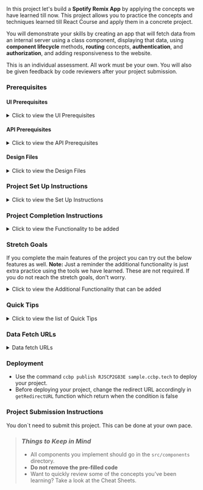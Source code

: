 In this project let's build a **Spotify Remix App** by applying the concepts we have learned till now. This project allows you to practice the concepts and techniques learned till React Course and apply them in a concrete project.

You will demonstrate your skills by creating an app that will fetch data from an internal server using a class component, displaying that data, using **component lifecycle** methods, **routing** concepts, **authentication**, and **authorization**, and adding responsiveness to the website.

This is an individual assessment. All work must be your own. You will also be given feedback by code reviewers after your project submission.

### Prerequisites

#### UI Prerequisites

<details>
<summary>Click to view the UI Prerequisites</summary>

- What is Figma?
  - Figma is a vector graphics editor and prototyping tool which is primarily web-based. You can check more info on the <a href="https://www.figma.com/" target="_blank">Website</a>.
- Create a Free account in Figma
  - Kindly follow the instructions as shown in <a href="https://www.youtube.com/watch?v=hrHL2VLMl7g&t=37s" target="_blank">this</a> video to create a Free Figma account.
- How to Check CSS in Figma?
  - Kindly follow the instructions as shown in <a href="https://www.youtube.com/watch?v=B242nuM3y2s" target="_blank">this</a> video to check CSS in the Figma screen.
- Export Images in Figma screen
  - Kindly follow the instructions as shown in <a href="https://www.youtube.com/watch?v=NpzL1MONwaw" target="_blank">this</a> video to export images from the Figma screen.
  - Check <a href="https://help.trydesignlab.com/hc/en-us/articles/360011010634-How-do-I-export-images-and-PDFs-from-Sketch-or-Figma-in-my-short-course-" target="_blank">this</a> reference docs to export images in Figma screen.

</details>

#### API Prerequisites

<details>
<summary>Click to view the API Prerequisites</summary>

- Follow this <a href="https://levelup.gitconnected.com/how-to-build-a-spotify-player-with-react-in-15-minutes-7e01991bc4b6" target="_blank">website</a>. for creating a spotify account and registering your application.

</details>


#### Design Files

<details>
<summary>Click to view the Design Files</summary>

- You can check the **Design Files** for different devices <a href="https://www.figma.com/file/VHD95fQXFwCmwRNyVKbDhz/Spotify_Remix?node-id=0%3A1" target="_blank">here</a>.

</details>

### Project Set Up Instructions

<details>
<summary>Click to view the Set Up Instructions</summary>

- Download dependencies by running `npm install`
- Start up the app using `npm start`
</details>

### Project Completion Instructions

<details>
<summary>Click to view the Functionality to be added</summary>

#### Add Functionality

The app must have the following functionalities

- Login Route
  - Users should be able to log in/logout to their account.
- Users should be able to navigate to Profile/Home/YourMusic/Playlists routes using links in the sidebar.
- When the data is being fetched then the Loading view should be displayed to the user.
- Profile Route
  - Users should be able to see profile photo, name, and followers' details. 
  - Users should be able to see the logout button.
  - Users should be able to see **PROFILE** highlighted in the sidebar.
- Home Route 
  - Sidebar should contain the application title with logo, Profile, Home, Your Music, and Playlists button
  - Users should be able to navigate to the profile route when clicking on the **Spotify Remix** logo.
  - Users should be able to see a list of Featured Playlists (Ex: Editor Picks) based on the user country and name.
  - Users should be able to see the list of Categories (Ex: Genres and Moods).
  - Users should be able to see the list of New Releases based on the user country.
  - Users should be able to see **HOME** highlighted in the sidebar.
- Specific Playlist Details Route :
  - When a user clicks on any playlist in the list of featured playlists then the user should be able to see the list of songs in that playlist.
  - Users should be able the see the following details(Song Name, Artist Name, Duration of the song)
  - Users should be able to play the song
- Specific Category Playlists Details Route : 
  - When a user clicks on any category in the list of categories then the user should be able to see the list of playlists in that category.
  - Users should be able to see the thumbnail and name of the playlist.
  - Specific Album Details Route :
  - When a user clicks on any Album in the list of New Releases then the user should be able to see that Album.
  - Users should be able to see the thumbnail and name of the Album.
  - Users should be able to see the song in that Album
  - Users should be able to play the song.
- Your Music Route
  - Users should be able to see the list of liked songs.
  - Users should be able to play the songs.
  - Users should be able to see Your Music highlighted in the sidebar.
- Playlists Route
  - Users should be able to see the list of your playlists (thumbnail, playlist name, number of tracks).
  - When a user clicks on any playlist in the list of your playlists then the users should be able to see the list of songs in that playlist.
  - Users should be able to see Playlists highlighted in the sidebar.
- When the users enter an invalid route in the URL then the Page not found Route should be displayed.

</details>

### Stretch Goals

If you complete the main features of the project you can try out the below features as well.
**Note:** Just a reminder the additional functionality is just extra practice using the tools we have learned. These are not required. If you do not reach the stretch goals, don't worry.

<details>
<summary>Click to view the Additional Functionality that can be added</summary>

- Users should be able to view and use the website responsively on a mobile, tablet, desktop devices.
- Search Route
  - Users should be able to search for playlists and tracks.
  - When the user provides the playlist name which is not in the database then the No results view should be displayed.
  - When the users click a playlist, it should open a new page with a respective list of songs in that playlist.
- Backend Implementation:
  - As we are already familiar with nodejs, implement all the APIs used in this project using node js.


</details>

### Quick Tips

<details>
<summary>Click to view the list of Quick Tips</summary>

- You can use Moment third party library to format the date
  - Moment <a href="https://www.npmjs.com/package/moment" target="_blank">Documentation</a>
- You can use <a href="https://developer.mozilla.org/en-US/docs/Web/HTML/Element/audio" target="_blank">HTML Audio tags</a> for building the Music Player
  - You can see this <a href="https://pointclearmedia.com/2020/08/27/css-styling-the-audio-element/" target="_blank">Documentation</a> for stylings

</details>

### Data Fetch URLs

<details>
<summary>Data fetch URLs</summary>

- Login Route:
  - **Note:** Already code has been Pre-filled
    - You should use your application clientID in place of **clientId** (Follow this <a href="https://levelup.gitconnected.com/how-to-build-a-spotify-player-with-react-in-15-minutes-7e01991bc4b6" target="_blank">website</a> to create your own application clientID)
    - You can get the Redirect URL using `getRedirectURL` function. The `redirectUrl` value should be saved in the application's Redirect URIs (Follow this <a href="https://levelup.gitconnected.com/how-to-build-a-spotify-player-with-react-in-15-minutes-7e01991bc4b6" target="_blank">website</a> to save `redirectUrl` value in the application's Redirect URIs)

  - Get Request Token:

    ```js
    "https://accounts.spotify.com/authorize?client_id=${clientId}&response_type=token&redirect_uri=${redirectUrl}&scope=user-read-private%20user-read-email%20playlist-read-private%20playlist-modify-public%20playlist-modify-private%20user-library-read%20user-library-modify%20user-follow-read%20user-follow-modify&state=34fFs29kd09&show_dialog=true"
    ```
    - Sample response object:

      ```json
        {
        "access_token":"BQBeseFFzfwpW_YaB8QrmT8vaYOb2Ka_uvgf8Q62jIasqo2Bna_bgyliY7N2I4sDB-e4oOv-ECUOfSg6aW_QBTCxTTsRMcCUbT3uHY79xCAFLkNakSXhb6kSS6HYzgXH3hSl9uKwXXHtR0IDvHpxLvcJxgTI1jFN7v-3_2B-O2KtntnagT2MgtrW-TGM3IWu-bczZdrqlZ3VmpyiOx81PKuDfNACR3zPVrjJ8po7jU55WcUF8j0_nWQQ6LShAWpoYzFq_OGQfTDBIwGEqg",
        "expires_in": "3600",
        "state": "34fFs29kd09",
        "token_type": "Bearer"
        }
      ```
  - **Note:** Once check the code in Login Form Component,
    - We should add our Application clientId(Follow <a href="https://levelup.gitconnected.com/how-to-build-a-spotify-player-with-react-in-15-minutes-7e01991bc4b6" target="_blank">Prerequisites</a> to create clientId) as a value for the variable `clientId`.
    - Add the URL which was given as a value for the variable `redirectUrl`  to your Application Redirect URIs(Follow <a href="https://levelup.gitconnected.com/how-to-build-a-spotify-player-with-react-in-15-minutes-7e01991bc4b6" target="_blank">Prerequisites</a> to add Redirect URIs) to redirect after authentication success OR failure
    - When you click on the `LOG IN WITH SPOTIFY` button
        - If you didn’t log in to your Spotify account
            - It will take you to the Spotify login app to log in.
            - It will ask your credentials to log in 
            - Once your login process is done it will redirect to the Terms page, and you need to click on the `Agree` button to get the access token.
        - If you’re already login to your Spotify account
            - It will directly redirect to the Terms page, and you need to click on the `Agree` button to get the access token.     

- Profile Route: 
  - **Note:** Get Access token from local storage
  
    ```js
    "const token = localStorage.getItem('pa_token', '')"
    ```
  - Get User Information:
  
    ```js
    "https://api.spotify.com/v1/me"
    ```
  - Sample response object:

    ```example
    {
        "country" : "IN",
        "display_name" : "Bobby",
        "email" : "padalavijayreddy@gmail.com",
        "explicit_content" : {
            "filter_enabled" : false,
            "filter_locked" : false
        },
        "external_urls" : {
            "spotify" : "https://open.spotify.com/user/tel1grq8ely359wesuv83nezw"
        },
        "followers" : {
            "href" : null,
            "total" : 0
        },
        "href" : "https://api.spotify.com/v1/users/tel1grq8ely359wesuv83nezw",
        "id" : "tel1grq8ely359wesuv83nezw",
        "images" : [ ],
        "product" : "open",
        "type" : "user",
        "uri" : "spotify:user:tel1grq8ely359wesuv83nezw"
    }
    ```
- Home Route:    
  - **Note:** 
      - Get Access token from local storage
      - Get Country name and Time Stamp from Get User Information API
      - Format the Timestamp using a library called <a href="https://www.npmjs.com/package/moment" target="_blank">moment js</a>
    
    ```js
    "const timeStamp=moment(new Date()).format('YYYY-MM-DDTHH:00:00')"
    ```
    
    - Get Featured Playlists (Editors Pick):
    
    ```js
    "https://api.spotify.com/v1/browse/featured-playlists?country=${country}&timestamp=${timestamp}"
    ```
        
    - Sample response object:
    
    ```example
    {
        "message" : "Editor's picks",
        "playlists" : {
            "href" : "https://api.spotify.com/v1/browse/featured-playlists?country=IN&timestamp=2021-07-03T11%3A00%3A00&offset=0&limit=20",
            "items" : [ 
                {
                    "collaborative" : false,
                    "description" : "Hottest Bollywood R&B tunes!",
                    "external_urls" : {
                        "spotify" : "https://open.spotify.com/playlist/37i9dQZF1DXdSavJjIP6Fb"
                    },
                    "href" : "https://api.spotify.com/v1/playlists/37i9dQZF1DXdSavJjIP6Fb",
                    "id" : "37i9dQZF1DXdSavJjIP6Fb",
                    "images" : [ {
                        "height" : null,
                        "url" : "https://i.scdn.co/image/ab67706f000000036caf8c414e0b49f1b5be3e91",
                        "width" : null
                    } ],
                    "name" : "Bollywood R&B",
                    "owner" : {
                        "display_name" : "Spotify",
                        "external_urls" : {
                        "spotify" : "https://open.spotify.com/user/spotify"
                        },
                        "href" : "https://api.spotify.com/v1/users/spotify",
                        "id" : "spotify",
                        "type" : "user",
                        "uri" : "spotify:user:spotify"
                    },
                    "primary_color" : null,
                    "public" : null,
                    "snapshot_id" : "MTYyMzgyNjY1NCwwMDAwMDAxMDAwMDAwMTdhMTM5YzY0NzAwMDAwMDE3MTM0MmFmMTgz",
                    "tracks" : {
                        "href" : "https://api.spotify.com/v1/playlists/37i9dQZF1DXdSavJjIP6Fb/tracks",
                        "total" : 30
                    },
                    "type" : "playlist",
                    "uri" : "spotify:playlist:37i9dQZF1DXdSavJjIP6Fb"
                },
                ....
            ],
            "limit" : 20,
            "next" : null,
            "offset" : 0,
            "previous" : null,
            "total" : 15
        }
    }
    ```
    - Get Browse Categories (Genres & Moods):

    ```js
    "https://api.spotify.com/v1/browse/categories"
    ```
    - Sample response object:
    
    ```example
    {
        "categories" : {
            "href" : "https://api.spotify.com/v1/browse/categories?offset=0&limit=20",
            "items" : [ 
                {
                    "href" : "https://api.spotify.com/v1/browse/categories/toplists",
                    "icons" : [ {
                        "height" : 275,
                        "url" : "https://t.scdn.co/media/derived/toplists_11160599e6a04ac5d6f2757f5511778f_0_0_275_275.jpg",
                        "width" : 275
                    } ],
                    "id" : "toplists",
                    "name" : "Top Lists"
                },
                ....
            ],
            "limit" : 20,
            "next" : "https://api.spotify.com/v1/browse/categories?offset=20&limit=20",
            "offset" : 0,
            "previous" : null,
            "total" : 58
        }
    }
    ```    
    - Get New Releases:
      - **Note:** Get User Country Code from getting User Information API

    ```js
    "https://api.spotify.com/v1/browse/new-releases?country=${getUserCountry}"
    ```
    - Sample response object:
    
    ```example
        {
            "albums" : {
                "href" : "https://api.spotify.com/v1/browse/new-releases?country=IN&offset=0&limit=20",
                "items" : [ 
                    {
                        "album_type" : "single",
                        "artists" : [ {
                            "external_urls" : {
                            "spotify" : "https://open.spotify.com/artist/7gXy60xRcwYujBFoYHnR2O"
                            },
                            "href" : "https://api.spotify.com/v1/artists/7gXy60xRcwYujBFoYHnR2O",
                            "id" : "7gXy60xRcwYujBFoYHnR2O",
                            "name" : "Big Red Machine",
                            "type" : "artist",
                            "uri" : "spotify:artist:7gXy60xRcwYujBFoYHnR2O"
                        }, {
                            "external_urls" : {
                            "spotify" : "https://open.spotify.com/artist/06HL4z0CvFAxyc27GXpf02"
                            },
                            "href" : "https://api.spotify.com/v1/artists/06HL4z0CvFAxyc27GXpf02",
                            "id" : "06HL4z0CvFAxyc27GXpf02",
                            "name" : "Taylor Swift",
                            "type" : "artist",
                            "uri" : "spotify:artist:06HL4z0CvFAxyc27GXpf02"
                        } ],
                        "available_markets" : [ "AD", "AE", "AG", "AL", "AM", "AO", "AR", "AT", "AU", "AZ", "BA", "BB", "BD", "BE", "BF", "BG", "BH", "BI", "BJ", "BN", "BO", "BR", "BS", "BT", "BW", "BY", "BZ", "CA", "CH", "CI", "CL", "CM", "CO", "CR", "CV", "CW", "CY", "CZ", "DE", "DJ", "DK", "DM", "DO", "DZ", "EC", "EE", "EG", "ES", "FI", "FJ", "FM", "FR", "GA", "GB", "GD", "GE", "GH", "GM", "GN", "GQ", "GR", "GT", "GW", "GY", "HK", "HN", "HR", "HT", "HU", "ID", "IE", "IL", "IN", "IS", "IT", "JM", "JO", "JP", "KE", "KG", "KH", "KI", "KM", "KN", "KR", "KW", "KZ", "LA", "LB", "LC", "LI", "LK", "LR", "LS", "LT", "LU", "LV", "MA", "MC", "MD", "ME", "MG", "MH", "MK", "ML", "MN", "MO", "MR", "MT", "MU", "MV", "MW", "MX", "MY", "MZ", "NA", "NE", "NG", "NI", "NL", "NO", "NP", "NR", "NZ", "OM", "PA", "PE", "PG", "PH", "PK", "PL", "PS", "PT", "PW", "PY", "QA", "RO", "RS", "RU", "RW", "SA", "SB", "SC", "SE", "SG", "SI", "SK", "SL", "SM", "SN", "SR", "ST", "SV", "SZ", "TD", "TG", "TH", "TL", "TN", "TO", "TR", "TT", "TV", "TW", "TZ", "UA", "UG", "US", "UY", "UZ", "VC", "VN", "VU", "WS", "XK", "ZA", "ZM", "ZW" ],
                        "external_urls" : {
                            "spotify" : "https://open.spotify.com/album/4kD0pFwhEjEiF9pwUwkpNo"
                        },
                        "href" : "https://api.spotify.com/v1/albums/4kD0pFwhEjEiF9pwUwkpNo",
                        "id" : "4kD0pFwhEjEiF9pwUwkpNo",
                        "images" : [ {
                            "height" : 640,
                            "url" : "https://i.scdn.co/image/ab67616d0000b273b8abc4de41be8b3158a4ef40",
                            "width" : 640
                        }, {
                            "height" : 300,
                            "url" : "https://i.scdn.co/image/ab67616d00001e02b8abc4de41be8b3158a4ef40",
                            "width" : 300
                        }, {
                            "height" : 64,
                            "url" : "https://i.scdn.co/image/ab67616d00004851b8abc4de41be8b3158a4ef40",
                            "width" : 64
                        } ],
                        "name" : "Renegade (feat. Taylor Swift)",
                        "release_date" : "2021-07-02",
                        "release_date_precision" : "day",
                        "total_tracks" : 3,
                        "type" : "album",
                        "uri" : "spotify:album:4kD0pFwhEjEiF9pwUwkpNo"
                    },
                    ....
                ],
                "limit" : 20,
                "next" : "https://api.spotify.com/v1/browse/new-releases?country=IN&offset=20&limit=20",
                "offset" : 0,
                "previous" : null,
                "total" : 100
        }
    ```  
- Specific Playlist Details Route :
  - **Note:** The value of the API id should be the `id` value of each playlist

    ```js
    "https://api.spotify.com/v1/users/spotify/playlists/${id}"
    ```
    - Sample response object:
    
    ```example
    {
        "collaborative" : false,
        "description": "From India to MENA, these hits will make you dance.",
        "external_urls" : {
            "spotify" : "https://open.spotify.com/playlist/37i9dQZF1DX7cLxqtNO3zl"
        },
        "followers" : {
            "href" : null,
            "total" : 47628
        },
        "href" : "https://api.spotify.com/v1/playlists/37i9dQZF1DX7cLxqtNO3zl",
        "id" : "37i9dQZF1DX7cLxqtNO3zl",
        "images" : [ {
            "height" : null,
            "url" : "https://i.scdn.co/image/ab67706f0000000384696e0bd9318a598cc9373d",
            "width" : null
        } ],
        "name" : "Bollywood Araby",
        "owner" : {
            "display_name" : "Spotify",
            "external_urls" : {
            "spotify" : "https://open.spotify.com/user/spotify"
            },
            "href" : "https://api.spotify.com/v1/users/spotify",
            "id" : "spotify",
            "type" : "user",
            "uri" : "spotify:user:spotify"
        },
        "primary_color" : "#ffffff",
        "public" : false,
        "snapshot_id" : "MTYyNTI5NDQ3MiwwMDAwMDAwMGJiYzUwMjlhMGNjZWVlYTgxYTUyY2I0MTc1MjBjMmUy",
        "tracks" : {
            "href" : "https://api.spotify.com/v1/playlists/37i9dQZF1DX7cLxqtNO3zl/tracks?offset=0&limit=100",
            "items" : [ 
                {
                    "added_at" : "2021-06-03T19:23:39Z",
                    "added_by" : {
                        "external_urls" : {
                        "spotify" : "https://open.spotify.com/user/"
                        },
                        "href" : "https://api.spotify.com/v1/users/",
                        "id" : "",
                        "type" : "user",
                        "uri" : "spotify:user:"
                    },
                    "is_local" : false,
                    "primary_color" : null,
                    "track" : {
                        "album" : {
                        "album_type" : "single",
                        "artists" : [ {
                            "external_urls" : {
                            "spotify" : "https://open.spotify.com/artist/0LyfQWJT6nXafLPZqxe9Of"
                            },
                            "href" : "https://api.spotify.com/v1/artists/0LyfQWJT6nXafLPZqxe9Of",
                            "id" : "0LyfQWJT6nXafLPZqxe9Of",
                            "name" : "Various Artists",
                            "type" : "artist",
                            "uri" : "spotify:artist:0LyfQWJT6nXafLPZqxe9Of"
                        } ],
                        "available_markets" : [ "AD", "AE", "AG", "AL", "AM", "AO", "AR", "AT", "AU", "AZ", "BA", "BB", "BD", "BE", "BF", "BG", "BH", "BI", "BJ", "BN", "BO", "BR", "BS", "BT", "BW", "BY", "BZ", "CA", "CH", "CI", "CL", "CM", "CO", "CR", "CV", "CW", "CY", "CZ", "DE", "DJ", "DK", "DM", "DO", "DZ", "EC", "EE", "EG", "ES", "FI", "FJ", "FM", "FR", "GA", "GB", "GD", "GE", "GH", "GM", "GN", "GQ", "GR", "GT", "GW", "GY", "HK", "HN", "HR", "HT", "HU", "ID", "IE", "IL", "IN", "IS", "IT", "JM", "JO", "JP", "KE", "KG", "KH", "KI", "KM", "KN", "KR", "KW", "KZ", "LA", "LB", "LC", "LI", "LK", "LR", "LS", "LT", "LU", "LV", "MA", "MC", "MD", "ME", "MG", "MH", "MK", "ML", "MN", "MO", "MR", "MT", "MU", "MV", "MW", "MX", "MY", "MZ", "NA", "NE", "NG", "NI", "NL", "NO", "NP", "NR", "NZ", "OM", "PA", "PE", "PG", "PH", "PK", "PL", "PS", "PT", "PW", "PY", "QA", "RO", "RS", "RU", "RW", "SA", "SB", "SC", "SE", "SG", "SI", "SK", "SL", "SM", "SN", "SR", "ST", "SV", "SZ", "TD", "TG", "TH", "TL", "TN", "TO", "TR", "TT", "TV", "TW", "TZ", "UA", "UG", "US", "UY", "UZ", "VC", "VN", "VU", "WS", "XK", "ZA", "ZM", "ZW" ],
                        "external_urls" : {
                            "spotify" : "https://open.spotify.com/album/7IfUPFe5MSwcAp2Vw8ohF5"
                        },
                        "href" : "https://api.spotify.com/v1/albums/7IfUPFe5MSwcAp2Vw8ohF5",
                        "id" : "7IfUPFe5MSwcAp2Vw8ohF5",
                        "images" : [ {
                            "height" : 640,
                            "url" : "https://i.scdn.co/image/ab67616d0000b273bd04f8c4ddaa8586e3f1505d",
                            "width" : 640
                        }, {
                            "height" : 300,
                            "url" : "https://i.scdn.co/image/ab67616d00001e02bd04f8c4ddaa8586e3f1505d",
                            "width" : 300
                        }, {
                            "height" : 64,
                            "url" : "https://i.scdn.co/image/ab67616d00004851bd04f8c4ddaa8586e3f1505d",
                            "width" : 64
                        } ],
                        "name" : "BurjKhalifa (From \"Laxmii\")",
                        "release_date" : "2020-10-18",
                        "release_date_precision" : "day",
                        "total_tracks" : 1,
                        "type" : "album",
                        "uri" : "spotify:album:7IfUPFe5MSwcAp2Vw8ohF5"
                        },
                        "artists" : [ {
                        "external_urls" : {
                            "spotify" : "https://open.spotify.com/artist/5EXIQQjCaCnRPJ68SxYURB"
                        },
                        "href" : "https://api.spotify.com/v1/artists/5EXIQQjCaCnRPJ68SxYURB",
                        "id" : "5EXIQQjCaCnRPJ68SxYURB",
                        "name" : "Shashi",
                        "type" : "artist",
                        "uri" : "spotify:artist:5EXIQQjCaCnRPJ68SxYURB"
                        }, {
                        "external_urls" : {
                            "spotify" : "https://open.spotify.com/artist/6xElGyunMSlnuJ2vabDUWA"
                        },
                        "href" : "https://api.spotify.com/v1/artists/6xElGyunMSlnuJ2vabDUWA",
                        "id" : "6xElGyunMSlnuJ2vabDUWA",
                        "name" : "DJ Khushi",
                        "type" : "artist",
                        "uri" : "spotify:artist:6xElGyunMSlnuJ2vabDUWA"
                        }, {
                        "external_urls" : {
                            "spotify" : "https://open.spotify.com/artist/3tPQOjkxO3mrYrrgkTeXgH"
                        },
                        "href" : "https://api.spotify.com/v1/artists/3tPQOjkxO3mrYrrgkTeXgH",
                        "id" : "3tPQOjkxO3mrYrrgkTeXgH",
                        "name" : "Nikhita Gandhi",
                        "type" : "artist",
                        "uri" : "spotify:artist:3tPQOjkxO3mrYrrgkTeXgH"
                        }, {
                        "external_urls" : {
                            "spotify" : "https://open.spotify.com/artist/4x4Q6d60hC0ZuLloMeCLoS"
                        },
                        "href" : "https://api.spotify.com/v1/artists/4x4Q6d60hC0ZuLloMeCLoS",
                        "id" : "4x4Q6d60hC0ZuLloMeCLoS",
                        "name" : "Madhubanti",
                        "type" : "artist",
                        "uri" : "spotify:artist:4x4Q6d60hC0ZuLloMeCLoS"
                        } ],
                        "available_markets" : [ "AD", "AE", "AG", "AL", "AM", "AO", "AR", "AT", "AU", "AZ", "BA", "BB", "BD", "BE", "BF", "BG", "BH", "BI", "BJ", "BN", "BO", "BR", "BS", "BT", "BW", "BY", "BZ", "CA", "CH", "CI", "CL", "CM", "CO", "CR", "CV", "CW", "CY", "CZ", "DE", "DJ", "DK", "DM", "DO", "DZ", "EC", "EE", "EG", "ES", "FI", "FJ", "FM", "FR", "GA", "GB", "GD", "GE", "GH", "GM", "GN", "GQ", "GR", "GT", "GW", "GY", "HK", "HN", "HR", "HT", "HU", "ID", "IE", "IL", "IN", "IS", "IT", "JM", "JO", "JP", "KE", "KG", "KH", "KI", "KM", "KN", "KR", "KW", "KZ", "LA", "LB", "LC", "LI", "LK", "LR", "LS", "LT", "LU", "LV", "MA", "MC", "MD", "ME", "MG", "MH", "MK", "ML", "MN", "MO", "MR", "MT", "MU", "MV", "MW", "MX", "MY", "MZ", "NA", "NE", "NG", "NI", "NL", "NO", "NP", "NR", "NZ", "OM", "PA", "PE", "PG", "PH", "PK", "PL", "PS", "PT", "PW", "PY", "QA", "RO", "RS", "RU", "RW", "SA", "SB", "SC", "SE", "SG", "SI", "SK", "SL", "SM", "SN", "SR", "ST", "SV", "SZ", "TD", "TG", "TH", "TL", "TN", "TO", "TR", "TT", "TV", "TW", "TZ", "UA", "UG", "US", "UY", "UZ", "VC", "VN", "VU", "WS", "XK", "ZA", "ZM", "ZW" ],
                        "disc_number" : 1,
                        "duration_ms" : 187570,
                        "episode" : false,
                        "explicit" : false,
                        "external_ids" : {
                        "isrc" : "INZ031408360"
                        },
                        "external_urls" : {
                        "spotify" : "https://open.spotify.com/track/3ZVKI8jix6PjEFx2xFBFhz"
                        },
                        "href" : "https://api.spotify.com/v1/tracks/3ZVKI8jix6PjEFx2xFBFhz",
                        "id" : "3ZVKI8jix6PjEFx2xFBFhz",
                        "is_local" : false,
                        "name" : "BurjKhalifa (From \"Laxmii\")",
                        "popularity" : 67,
                        "preview_url" : "https://p.scdn.co/mp3-preview/db40ab496ac6cbfdc8b87e8ecf2032b18073b1e5?cid=f25d283eae8046588034aee0a42c0f31",
                        "track" : true,
                        "track_number" : 1,
                        "type" : "track",
                        "uri" : "spotify:track:3ZVKI8jix6PjEFx2xFBFhz"
                    },
                    "video_thumbnail" : {
                        "url" : null
                    }
                },
                ....
            ],
            "limit" : 100,
            "next" : null,
            "offset" : 0,
            "previous" : null,
            "total" : 50
            },
        "type" : "playlist",
        "uri" : "spotify:playlist:37i9dQZF1DX7cLxqtNO3zl"
    }
    ```
- Specific Category Playlists Details Route : 
  - **Note:** 
    - The value of the category id should be given in the place of `id`
    - Get User Country Code from Get UserInfo API

    ```js
    "https://api.spotify.com/v1/browse/categories/${id}/playlists?country=${getUserCountry}"
    ```
    - Sample response object:
    
    ```example
    {
        "playlists" : {
            "href" : "https://api.spotify.com/v1/browse/categories/toplists/playlists?country=IN&offset=0&limit=20",
            "items" : [ 
                {
                    "collaborative" : false,
                    "description": "Doja Cat & The Weeknd are on top of the Hottest 50!",
                    "external_urls" : {
                        "spotify" : "https://open.spotify.com/playlist/37i9dQZF1DXcBWIGoYBM5M"
                    },
                    "href" : "https://api.spotify.com/v1/playlists/37i9dQZF1DXcBWIGoYBM5M",
                    "id" : "37i9dQZF1DXcBWIGoYBM5M",
                    "images" : [ {
                        "height" : null,
                        "url" : "https://i.scdn.co/image/ab67706f0000000324cee63f23e9ec905dbcb3b0",
                        "width" : null
                    } ],
                    "name" : "Today's Top Hits",
                    "owner" : {
                        "display_name" : "Spotify",
                        "external_urls" : {
                        "spotify" : "https://open.spotify.com/user/spotify"
                        },
                        "href" : "https://api.spotify.com/v1/users/spotify",
                        "id" : "spotify",
                        "type" : "user",
                        "uri" : "spotify:user:spotify"
                    },
                    "primary_color" : null,
                    "public" : null,
                    "snapshot_id" : "MTYyNTE5ODQwMCwwMDAwMDRjMTAwMDAwMTdhNjU1ZjkyY2YwMDAwMDE3YTY0OWRhYmYw",
                    "tracks" : {
                        "href" : "https://api.spotify.com/v1/playlists/37i9dQZF1DXcBWIGoYBM5M/tracks",
                        "total" : 50
                    },
                    "type" : "playlist",
                    "uri" : "spotify:playlist:37i9dQZF1DXcBWIGoYBM5M"
                },
                ....
            ],
            "limit" : 20,
            "next" : null,
            "offset" : 0,
            "previous" : null,
            "total" : 13
        }
    }
    ```

- Specific Album Details Route :
  - **Note:** The value of the album id should be given in the place of `id`

    ```js
    "https://api.spotify.com/v1/albums/${id}"
    ```

    - Sample response object:
    
    ```example
    {
        "album_type" : "single",
        "artists" : [ 
            {
                "external_urls" : {
                "spotify" : "https://open.spotify.com/artist/7gXy60xRcwYujBFoYHnR2O"
                },
                "href" : "https://api.spotify.com/v1/artists/7gXy60xRcwYujBFoYHnR2O",
                "id" : "7gXy60xRcwYujBFoYHnR2O",
                "name" : "Big Red Machine",
                "type" : "artist",
                "uri" : "spotify:artist:7gXy60xRcwYujBFoYHnR2O"
            },
            ....
        ],
        "available_markets" : [ "AD", "AE", "AG", "AL", "AM", "AO", "AR", "AT", "AU", "AZ", "BA", "BB", "BD", "BE", "BF", "BG", "BH", "BI", "BJ", "BN", "BO", "BR", "BS", "BT", "BW", "BY", "BZ", "CA", "CH", "CI", "CL", "CM", "CO", "CR", "CV", "CW", "CY", "CZ", "DE", "DJ", "DK", "DM", "DO", "DZ", "EC", "EE", "EG", "ES", "FI", "FJ", "FM", "FR", "GA", "GB", "GD", "GE", "GH", "GM", "GN", "GQ", "GR", "GT", "GW", "GY", "HK", "HN", "HR", "HT", "HU", "ID", "IE", "IL", "IN", "IS", "IT", "JM", "JO", "JP", "KE", "KG", "KH", "KI", "KM", "KN", "KR", "KW", "KZ", "LA", "LB", "LC", "LI", "LK", "LR", "LS", "LT", "LU", "LV", "MA", "MC", "MD", "ME", "MG", "MH", "MK", "ML", "MN", "MO", "MR", "MT", "MU", "MV", "MW", "MX", "MY", "MZ", "NA", "NE", "NG", "NI", "NL", "NO", "NP", "NR", "NZ", "OM", "PA", "PE", "PG", "PH", "PK", "PL", "PS", "PT", "PW", "PY", "QA", "RO", "RS", "RU", "RW", "SA", "SB", "SC", "SE", "SG", "SI", "SK", "SL", "SM", "SN", "SR", "ST", "SV", "SZ", "TD", "TG", "TH", "TL", "TN", "TO", "TR", "TT", "TV", "TW", "TZ", "UA", "UG", "US", "UY", "UZ", "VC", "VN", "VU", "WS", "XK", "ZA", "ZM", "ZW" ],
        "copyrights" : [ {
            "text" : "2021 Jagjaguwar / 37d03d",
            "type" : "C"
        }, {
            "text" : "2021 Jagjaguwar / 37d03d",
            "type" : "P"
        } ],
        "external_ids" : {
            "upc" : "617308011296"
        },
        "external_urls" : {
            "spotify" : "https://open.spotify.com/album/4kD0pFwhEjEiF9pwUwkpNo"
        },
        "genres" : [ ],
        "href" : "https://api.spotify.com/v1/albums/4kD0pFwhEjEiF9pwUwkpNo",
        "id" : "4kD0pFwhEjEiF9pwUwkpNo",
        "images" : [ {
            "height" : 640,
            "url" : "https://i.scdn.co/image/ab67616d0000b273b8abc4de41be8b3158a4ef40",
            "width" : 640
        }, {
            "height" : 300,
            "url" : "https://i.scdn.co/image/ab67616d00001e02b8abc4de41be8b3158a4ef40",
            "width" : 300
        }, {
            "height" : 64,
            "url" : "https://i.scdn.co/image/ab67616d00004851b8abc4de41be8b3158a4ef40",
            "width" : 64
        } ],
        "label" : "Jagjaguwar",
        "name" : "Renegade (feat. Taylor Swift)",
        "popularity" : 0,
        "release_date" : "2021-07-02",
        "release_date_precision" : "day",
        "total_tracks" : 3,
        "tracks" : {
            "href" : "https://api.spotify.com/v1/albums/4kD0pFwhEjEiF9pwUwkpNo/tracks?offset=0&limit=50",
            "items" : [ 
                {
                    "artists" : [ {
                        "external_urls" : {
                        "spotify" : "https://open.spotify.com/artist/7gXy60xRcwYujBFoYHnR2O"
                        },
                        "href" : "https://api.spotify.com/v1/artists/7gXy60xRcwYujBFoYHnR2O",
                        "id" : "7gXy60xRcwYujBFoYHnR2O",
                        "name" : "Big Red Machine",
                        "type" : "artist",
                        "uri" : "spotify:artist:7gXy60xRcwYujBFoYHnR2O"
                    }, {
                        "external_urls" : {
                        "spotify" : "https://open.spotify.com/artist/06HL4z0CvFAxyc27GXpf02"
                        },
                        "href" : "https://api.spotify.com/v1/artists/06HL4z0CvFAxyc27GXpf02",
                        "id" : "06HL4z0CvFAxyc27GXpf02",
                        "name" : "Taylor Swift",
                        "type" : "artist",
                        "uri" : "spotify:artist:06HL4z0CvFAxyc27GXpf02"
                    } ],
                    "available_markets" : [ "AD", "AE", "AG", "AL", "AM", "AO", "AR", "AT", "AU", "AZ", "BA", "BB", "BD", "BE", "BF", "BG", "BH", "BI", "BJ", "BN", "BO", "BR", "BS", "BT", "BW", "BY", "BZ", "CA", "CH", "CI", "CL", "CM", "CO", "CR", "CV", "CW", "CY", "CZ", "DE", "DJ", "DK", "DM", "DO", "DZ", "EC", "EE", "EG", "ES", "FI", "FJ", "FM", "FR", "GA", "GB", "GD", "GE", "GH", "GM", "GN", "GQ", "GR", "GT", "GW", "GY", "HK", "HN", "HR", "HT", "HU", "ID", "IE", "IL", "IN", "IS", "IT", "JM", "JO", "JP", "KE", "KG", "KH", "KI", "KM", "KN", "KR", "KW", "KZ", "LA", "LB", "LC", "LI", "LK", "LR", "LS", "LT", "LU", "LV", "MA", "MC", "MD", "ME", "MG", "MH", "MK", "ML", "MN", "MO", "MR", "MT", "MU", "MV", "MW", "MX", "MY", "MZ", "NA", "NE", "NG", "NI", "NL", "NO", "NP", "NR", "NZ", "OM", "PA", "PE", "PG", "PH", "PK", "PL", "PS", "PT", "PW", "PY", "QA", "RO", "RS", "RU", "RW", "SA", "SB", "SC", "SE", "SG", "SI", "SK", "SL", "SM", "SN", "SR", "ST", "SV", "SZ", "TD", "TG", "TH", "TL", "TN", "TO", "TR", "TT", "TV", "TW", "TZ", "UA", "UG", "US", "UY", "UZ", "VC", "VN", "VU", "WS", "XK", "ZA", "ZM", "ZW" ],
                    "disc_number" : 1,
                    "duration_ms" : 254466,
                    "explicit" : false,
                    "external_urls" : {
                        "spotify" : "https://open.spotify.com/track/1aU1wpYBSpP0M6IiihY5Ue"
                    },
                    "href" : "https://api.spotify.com/v1/tracks/1aU1wpYBSpP0M6IiihY5Ue",
                    "id" : "1aU1wpYBSpP0M6IiihY5Ue",
                    "is_local" : false,
                    "name" : "Renegade (feat. Taylor Swift)",
                    "preview_url" : "https://p.scdn.co/mp3-preview/e3b1851865f3ee5f213dfd8d950e344e6b14ec8c?cid=f25d283eae8046588034aee0a42c0f31",
                    "track_number" : 1,
                    "type" : "track",
                    "uri" : "spotify:track:1aU1wpYBSpP0M6IiihY5Ue"
                },
                ....
            ],
            "limit" : 50,
            "next" : null,
            "offset" : 0,
            "previous" : null,
            "total" : 3
        },
        "type" : "album",
        "uri" : "spotify:album:4kD0pFwhEjEiF9pwUwkpNo"
    }
    ```
- Your Music Route : 

    ```js
    "https://api.spotify.com/v1/me/tracks"
    ```

    - Sample response object:
    
    ```example
    {
        "href" : "https://api.spotify.com/v1/me/tracks?offset=0&limit=20",
        "items" : [ 
            {
                "added_at" : "2021-07-02T09:42:53Z",
                "track" : {
                "album" : {
                    "album_type" : "single",
                    "artists" : [ {
                    "external_urls" : {
                        "spotify" : "https://open.spotify.com/artist/4A2XSc4OJjuPY4l6NjnrDj"
                    },
                    "href" : "https://api.spotify.com/v1/artists/4A2XSc4OJjuPY4l6NjnrDj",
                    "id" : "4A2XSc4OJjuPY4l6NjnrDj",
                    "name" : "Ram Miriyala",
                    "type" : "artist",
                    "uri" : "spotify:artist:4A2XSc4OJjuPY4l6NjnrDj"
                    } ],
                    "available_markets" : [ "AD", "AE", "AG", "AL", "AM", "AO", "AR", "AT", "AU", "AZ", "BA", "BB", "BD", "BE", "BF", "BG", "BH", "BI", "BJ", "BN", "BO", "BR", "BS", "BT", "BW", "BY", "BZ", "CA", "CH", "CI", "CL", "CM", "CO", "CR", "CV", "CW", "CY", "CZ", "DE", "DJ", "DK", "DM", "DO", "DZ", "EC", "EE", "EG", "ES", "FI", "FJ", "FM", "FR", "GA", "GB", "GD", "GE", "GH", "GM", "GN", "GQ", "GR", "GT", "GW", "GY", "HK", "HN", "HR", "HT", "HU", "ID", "IE", "IL", "IN", "IS", "IT", "JM", "JO", "JP", "KE", "KG", "KH", "KI", "KM", "KN", "KR", "KW", "KZ", "LA", "LB", "LC", "LI", "LK", "LR", "LS", "LT", "LU", "LV", "MA", "MC", "MD", "ME", "MG", "MH", "MK", "ML", "MN", "MO", "MR", "MT", "MU", "MV", "MW", "MX", "MY", "MZ", "NA", "NE", "NG", "NI", "NL", "NO", "NP", "NR", "NZ", "OM", "PA", "PE", "PG", "PH", "PK", "PL", "PS", "PT", "PW", "PY", "QA", "RO", "RS", "RU", "RW", "SA", "SB", "SC", "SE", "SG", "SI", "SK", "SL", "SM", "SN", "SR", "ST", "SV", "SZ", "TD", "TG", "TH", "TL", "TN", "TO", "TR", "TT", "TV", "TW", "TZ", "UA", "UG", "US", "UY", "UZ", "VC", "VN", "VU", "WS", "XK", "ZA", "ZM", "ZW" ],
                    "external_urls" : {
                    "spotify" : "https://open.spotify.com/album/16FbjE4zTKmqoa9DOt4lrs"
                    },
                    "href" : "https://api.spotify.com/v1/albums/16FbjE4zTKmqoa9DOt4lrs",
                    "id" : "16FbjE4zTKmqoa9DOt4lrs",
                    "images" : [ {
                    "height" : 640,
                    "url" : "https://i.scdn.co/image/ab67616d0000b27322f35b0b1851208dd08f4a78",
                    "width" : 640
                    }, {
                    "height" : 300,
                    "url" : "https://i.scdn.co/image/ab67616d00001e0222f35b0b1851208dd08f4a78",
                    "width" : 300
                    }, {
                    "height" : 64,
                    "url" : "https://i.scdn.co/image/ab67616d0000485122f35b0b1851208dd08f4a78",
                    "width" : 64
                    } ],
                    "name" : "Gully Rowdy",
                    "release_date" : "2021-05-07",
                    "release_date_precision" : "day",
                    "total_tracks" : 1,
                    "type" : "album",
                    "uri" : "spotify:album:16FbjE4zTKmqoa9DOt4lrs"
                },
                "artists" : [ {
                    "external_urls" : {
                    "spotify" : "https://open.spotify.com/artist/4A2XSc4OJjuPY4l6NjnrDj"
                    },
                    "href" : "https://api.spotify.com/v1/artists/4A2XSc4OJjuPY4l6NjnrDj",
                    "id" : "4A2XSc4OJjuPY4l6NjnrDj",
                    "name" : "Ram Miriyala",
                    "type" : "artist",
                    "uri" : "spotify:artist:4A2XSc4OJjuPY4l6NjnrDj"
                } ],
                "available_markets" : [ "AD", "AE", "AG", "AL", "AM", "AO", "AR", "AT", "AU", "AZ", "BA", "BB", "BD", "BE", "BF", "BG", "BH", "BI", "BJ", "BN", "BO", "BR", "BS", "BT", "BW", "BY", "BZ", "CA", "CH", "CI", "CL", "CM", "CO", "CR", "CV", "CW", "CY", "CZ", "DE", "DJ", "DK", "DM", "DO", "DZ", "EC", "EE", "EG", "ES", "FI", "FJ", "FM", "FR", "GA", "GB", "GD", "GE", "GH", "GM", "GN", "GQ", "GR", "GT", "GW", "GY", "HK", "HN", "HR", "HT", "HU", "ID", "IE", "IL", "IN", "IS", "IT", "JM", "JO", "JP", "KE", "KG", "KH", "KI", "KM", "KN", "KR", "KW", "KZ", "LA", "LB", "LC", "LI", "LK", "LR", "LS", "LT", "LU", "LV", "MA", "MC", "MD", "ME", "MG", "MH", "MK", "ML", "MN", "MO", "MR", "MT", "MU", "MV", "MW", "MX", "MY", "MZ", "NA", "NE", "NG", "NI", "NL", "NO", "NP", "NR", "NZ", "OM", "PA", "PE", "PG", "PH", "PK", "PL", "PS", "PT", "PW", "PY", "QA", "RO", "RS", "RU", "RW", "SA", "SB", "SC", "SE", "SG", "SI", "SK", "SL", "SM", "SN", "SR", "ST", "SV", "SZ", "TD", "TG", "TH", "TL", "TN", "TO", "TR", "TT", "TV", "TW", "TZ", "UA", "UG", "US", "UY", "UZ", "VC", "VN", "VU", "WS", "XK", "ZA", "ZM", "ZW" ],
                "disc_number" : 1,
                "duration_ms" : 226083,
                "explicit" : false,
                "external_ids" : {
                    "isrc" : "INM5B2107760"
                },
                "external_urls" : {
                    "spotify" : "https://open.spotify.com/track/6qNCPMFrXaeVQuA3QFZ4F1"
                },
                "href" : "https://api.spotify.com/v1/tracks/6qNCPMFrXaeVQuA3QFZ4F1",
                "id" : "6qNCPMFrXaeVQuA3QFZ4F1",
                "is_local" : false,
                "name" : "Puttene Prema",
                "popularity" : 47,
                "preview_url" : "https://p.scdn.co/mp3-preview/8857fab350b39595c912e6913d2f0f1c8826a4d1?cid=f25d283eae8046588034aee0a42c0f31",
                "track_number" : 1,
                "type" : "track",
                "uri" : "spotify:track:6qNCPMFrXaeVQuA3QFZ4F1"
                }
            },
            ....
        ],
        "limit" : 20,
        "next" : "https://api.spotify.com/v1/browse/categories?offset=20&limit=20",
        "offset" : 0,
        "previous" : null,
        "total" : 58
    }
    ```    
- Playlists Route :
  - **Note:** Get User Name from Get UserInfo API

    ```js
    "https://api.spotify.com/v1/users/${username}/playlists?limit=50"
    ```

    - Sample response object:
    
    ```example
    {
        "href" : "https://api.spotify.com/v1/users/tel1grq8ely359wesuv83nezw/playlists?offset=0&limit=50",
        "items" : [ 
            {
                "collaborative" : false,
                "description" : "",
                "external_urls" : {
                "spotify" : "https://open.spotify.com/playlist/12zGJe6oEH6ow3ZPPlZjHW"
                },
                "href" : "https://api.spotify.com/v1/playlists/12zGJe6oEH6ow3ZPPlZjHW",
                "id" : "12zGJe6oEH6ow3ZPPlZjHW",
                "images" : [ ],
                "name" : "My Playlist #2",
                "owner" : {
                "display_name" : "Bobby",
                "external_urls" : {
                    "spotify" : "https://open.spotify.com/user/tel1grq8ely359wesuv83nezw"
                },
                "href" : "https://api.spotify.com/v1/users/tel1grq8ely359wesuv83nezw",
                "id" : "tel1grq8ely359wesuv83nezw",
                "type" : "user",
                "uri" : "spotify:user:tel1grq8ely359wesuv83nezw"
                },
                "primary_color" : null,
                "public" : false,
                "snapshot_id" : "MSw4YWFiNWI5NTYyZTEwN2FmMDY5MTBhNDJlYzZmMjAyMjQ2OTcxOWFm",
                "tracks" : {
                "href" : "https://api.spotify.com/v1/playlists/12zGJe6oEH6ow3ZPPlZjHW/tracks",
                "total" : 0
                },
                "type" : "playlist",
                "uri" : "spotify:playlist:12zGJe6oEH6ow3ZPPlZjHW"
            },
            ....
        ],
        "limit" : 20,
        "next" : "https://api.spotify.com/v1/browse/categories?offset=20&limit=20",
        "offset" : 0,
        "previous" : null,
        "total" : 58
    }
    ```    

- Get Search Results :
  - **Note:** The value of the search input should be given in the place of searchInputValue

    ```js
    "https://api.spotify.com/v1/search?type=track,playlist&q=${searchInputValue}&market=from_token"
    ```

    - Sample response object:
    
    ```example
    {
        "tracks" : {
            "href" : "https://api.spotify.com/v1/search?query=TELUGU&type=track&market=from_token&offset=0&limit=20",
            "items" : [ 
                {
                    "album" : {
                        "album_type" : "single",
                        "artists" : [ {
                        "external_urls" : {
                            "spotify" : "https://open.spotify.com/artist/2FgHPfRprDaylrSRVf1UlN"
                        },
                        "href" : "https://api.spotify.com/v1/artists/2FgHPfRprDaylrSRVf1UlN",
                        "id" : "2FgHPfRprDaylrSRVf1UlN",
                        "name" : "Thaman S",
                        "type" : "artist",
                        "uri" : "spotify:artist:2FgHPfRprDaylrSRVf1UlN"
                        } ],
                        "external_urls" : {
                        "spotify" : "https://open.spotify.com/album/2dnfny8QAiGbUk9NI2P9c2"
                        },
                        "href" : "https://api.spotify.com/v1/albums/2dnfny8QAiGbUk9NI2P9c2",
                        "id" : "2dnfny8QAiGbUk9NI2P9c2",
                        "images" : [ {
                        "height" : 640,
                        "url" : "https://i.scdn.co/image/ab67616d0000b27363118748c712b6ac32c0feec",
                        "width" : 640
                        }, {
                        "height" : 300,
                        "url" : "https://i.scdn.co/image/ab67616d00001e0263118748c712b6ac32c0feec",
                        "width" : 300
                        }, {
                        "height" : 64,
                        "url" : "https://i.scdn.co/image/ab67616d0000485163118748c712b6ac32c0feec",
                        "width" : 64
                        } ],
                        "name" : "Ala Vaikunthapurramuloo",
                        "release_date" : "2019-12-24",
                        "release_date_precision" : "day",
                        "total_tracks" : 1,
                        "type" : "album",
                        "uri" : "spotify:album:2dnfny8QAiGbUk9NI2P9c2"
                    },
                    "artists" : [ {
                        "external_urls" : {
                        "spotify" : "https://open.spotify.com/artist/4IKVDbCSBTxBeAsMKjAuTs"
                        },
                        "href" : "https://api.spotify.com/v1/artists/4IKVDbCSBTxBeAsMKjAuTs",
                        "id" : "4IKVDbCSBTxBeAsMKjAuTs",
                        "name" : "Armaan Malik",
                        "type" : "artist",
                        "uri" : "spotify:artist:4IKVDbCSBTxBeAsMKjAuTs"
                    }, {
                        "external_urls" : {
                        "spotify" : "https://open.spotify.com/artist/2FgHPfRprDaylrSRVf1UlN"
                        },
                        "href" : "https://api.spotify.com/v1/artists/2FgHPfRprDaylrSRVf1UlN",
                        "id" : "2FgHPfRprDaylrSRVf1UlN",
                        "name" : "Thaman S",
                        "type" : "artist",
                        "uri" : "spotify:artist:2FgHPfRprDaylrSRVf1UlN"
                    } ],
                    "disc_number" : 1,
                    "duration_ms" : 198782,
                    "explicit" : false,
                    "external_ids" : {
                        "isrc" : "INA091916753"
                    },
                    "external_urls" : {
                        "spotify" : "https://open.spotify.com/track/0dnDTvdUco2UbaBjUtPxNS"
                    },
                    "href" : "https://api.spotify.com/v1/tracks/0dnDTvdUco2UbaBjUtPxNS",
                    "id" : "0dnDTvdUco2UbaBjUtPxNS",
                    "is_local" : false,
                    "is_playable" : true,
                    "name" : "Buttabomma - Telugu",
                    "popularity" : 63,
                    "preview_url" : "https://p.scdn.co/mp3-preview/92f167ab9ce9c48e104b90715a7f175d6bba5fb3?cid=f25d283eae8046588034aee0a42c0f31",
                    "track_number" : 1,
                    "type" : "track",
                    "uri" : "spotify:track:0dnDTvdUco2UbaBjUtPxNS"
                },
                ....
            ],
            "limit" : 20,
            "next" : "https://api.spotify.com/v1/search?query=TELUGU&type=track&market=from_token&offset=20&limit=20",
            "offset" : 0,
            "previous" : null,
            "total" : 3947
        },
        "playlists" : {
            "href" : "https://api.spotify.com/v1/search?query=TELUGU&type=playlist&market=from_token&offset=0&limit=20",
            "items" : [ 
                {
                    "collaborative" : false,
                    "description": "The best love track from Tolly World!",
                    "external_urls" : {
                        "spotify" : "https://open.spotify.com/playlist/37i9dQZF1DX44F1QWqYoaV"
                    },
                    "href" : "https://api.spotify.com/v1/playlists/37i9dQZF1DX44F1QWqYoaV",
                    "id" : "37i9dQZF1DX44F1QWqYoaV",
                    "images" : [ {
                        "height" : null,
                        "url" : "https://i.scdn.co/image/ab67706f00000003b8254e36f9df0ed6e8aba38f",
                        "width" : null
                    } ],
                    "name" : "Telugu Romance",
                    "owner" : {
                        "display_name" : "Spotify",
                        "external_urls" : {
                        "spotify" : "https://open.spotify.com/user/spotify"
                        },
                        "href" : "https://api.spotify.com/v1/users/spotify",
                        "id" : "spotify",
                        "type" : "user",
                        "uri" : "spotify:user:spotify"
                    },
                    "primary_color" : null,
                    "public" : null,
                    "snapshot_id" : "MTYyNTI5NzIxMiwwMDAwMDAwMGQ0MWQ4Y2Q5OGYwMGIyMDRlOTgwMDk5OGVjZjg0Mjdl",
                    "tracks" : {
                        "href" : "https://api.spotify.com/v1/playlists/37i9dQZF1DX44F1QWqYoaV/tracks",
                        "total" : 60
                    },
                    "type" : "playlist",
                    "uri" : "spotify:playlist:37i9dQZF1DX44F1QWqYoaV"
                },
                ....
            ]
            "limit" : 20,
            "next" : "https://api.spotify.com/v1/search?query=TELUGU&type=playlist&market=from_token&offset=20&limit=20",
            "offset" : 0,
            "previous" : null,
            "total" : 23766
        } 
    }
    ```    

</details>

### Deployment

- Use the command `ccbp publish RJSCP2G83E sample.ccbp.tech` to deploy your project.
- Before deploying your project, change the redirect URL accordingly in `getRedirectURL` function which return when the condition is false 

### Project Submission Instructions

You don`t need to submit this project. This can be done at your own pace.

> ### _Things to Keep in Mind_
>
> - All components you implement should go in the `src/components` directory.
> - **Do not remove the pre-filled code**
> - Want to quickly review some of the concepts you’ve been learning? Take a
>   look at the Cheat Sheets.